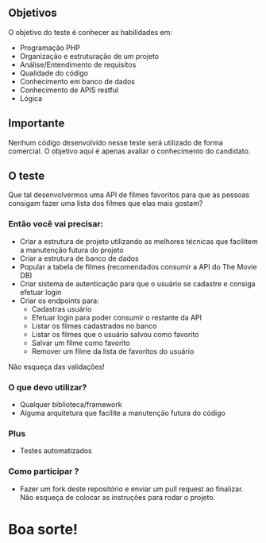 ## Objetivos
O objetivo do teste é conhecer as habilidades em:
- Programação PHP 
- Organização e estruturação de um projeto
- Análise/Entendimento de requisitos
- Qualidade do código
- Conhecimento em banco de dados
- Conhecimento de APIS restful
- Lógica

## Importante
Nenhum código desenvolvido nesse teste será utilizado de forma comercial. O objetivo aqui é apenas avaliar o conhecimento do candidato.

## O teste
Que tal desenvolvermos uma API de filmes favoritos para que as pessoas consigam fazer uma lista dos filmes que elas mais gostam?

### Então você vai precisar:
- Criar a estrutura de projeto utilizando as melhores técnicas que facilitem a manutenção futura do projeto
- Criar a estrutura de banco de dados
- Popular a tabela de filmes (recomendados consumir a API do The Movie DB)
- Criar sistema de autenticação para que o usuário se cadastre e consiga efetuar login
- Criar os endpoints para:
  - Cadastras usuário
  - Efetuar login para poder consumir o restante da API
  - Listar os filmes cadastrados no banco
  - Listar os filmes que o usuário salvou como favorito
  - Salvar um filme como favorito
  - Remover um filme da lista de favoritos do usuário
  
Não esqueça das validações!

### O que devo utilizar?
- Qualquer biblioteca/framework
- Alguma arquitetura que facilite a manutenção futura do código

### Plus
- Testes automatizados

### Como participar ?
- Fazer um fork deste repositório e enviar um pull request ao finalizar. Não esqueça de colocar as instruções para rodar o projeto.


# Boa sorte!
